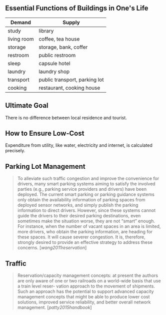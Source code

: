 

## Essential Functions of Buildings in One's Life

| Demand      | Supply                        |
| ----------- | ----------------------------- |
| study       | library                       |
| living room | coffee, tea house             |
| storage     | storage, bank, coffer         |
| restroom    | public restroom               |
| sleep       | capsule hotel                 |
| laundry     | laundry shop                  |
| transport   | public transport, parking lot |
| cooking     | restaurant, cooking house     |

## Ultimate Goal

There is no difference between local residence and tourist.

## How to Ensure Low-Cost

Expenditure from utility, like water, electricity and internet,  is calculated precisely.

## Parking Lot Management

> To alleviate such traffic congestion and improve the convenience for drivers, many smart parking systems aiming to satisfy the involved parties (e.g., parking service providers and drivers) have been deployed. The current smart parking or parking guidance systems only obtain the availability information of parking spaces from deployed sensor networks, and simply publish the parking information to direct drivers. However, since these systems cannot guide the drivers to their desired parking destinations, even sometimes make the situation worse, they are not “smart” enough. For instance, when the number of vacant spaces in an area is limited, more drivers, who obtain the parking information, are heading for these spaces. It will cause severer congestion. It is, therefore, strongly desired to provide an effective strategy to address these concerns. [_wang2011reservation_]

## Traffic

> Reservation/capacity management concepts: at present the authors are only aware of one or two railroads on a world-wide basis that use a train level reser- vation approach to the movement of shipments. Such an approach has the potential to support advanced capacity management concepts that might be able to produce lower cost solutions, improved service reliability, and better overall network management. [_patty2015handbook_]